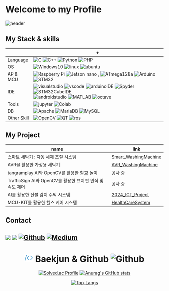 # Welcome to my Profile
![header](https://capsule-render.vercel.app/api?type=waving&color=0:15F5BA,100:DCFFB7&height=240&section=header&text=👋%20Hi%20I'm%20BChanGod&fontSize=60)
## My Stack & skills
|  | + |
| --- | --- |
| Language | ![C](https://img.shields.io/badge/C-1679AB?style=for-the-badge&logo=C&logoColor=white) ![C++](https://img.shields.io/badge/C++-00599C?style=for-the-badge&logo=Cplusplus) ![Python](https://img.shields.io/badge/Python-008DDA?style=for-the-badge&logo=Python&logoColor=white) ![PHP](https://img.shields.io/badge/PHP-777BB4?style=for-the-badge&logo=PHP&logoColor=white)
| OS | ![Windows10](https://img.shields.io/badge/Windows10-FFFFFF?style=for-the-badge&logo=Windows10&logoColor=blue) ![linux](https://img.shields.io/badge/linux-FCC624?style=for-the-badge&logo=linux&logoColor=black) ![ubuntu](https://img.shields.io/badge/ubuntu-E95420?style=for-the-badge&logo=Ubuntu&logoColor=white) |
| AP & MCU | ![Raspberry Pi](https://img.shields.io/badge/raspberrypi-A22846?style=for-the-badge&logo=raspberrypi&logoColor=white) ![Jetson nano](https://img.shields.io/badge/JetsonNano-76B900?style=for-the-badge&logo=nvidia&logoColor=white) , ![ATmega128a](https://img.shields.io/badge/ATmega128a-C61C3E?style=for-the-badge&logo=ATmega128a&logoColor=white) ![Arduino](https://img.shields.io/badge/Arduino-00878F?style=for-the-badge&logo=Arduino&logoColor=white) ![STM32](https://img.shields.io/badge/STM32-03234B?style=for-the-badge&logo=stmicroelectronics&logoColor=white) |
| IDE | ![visualstudio](https://img.shields.io/badge/visualstudio-5C2D91?style=for-the-badge&logo=visualstudio&logoColor=white) ![vscode](https://img.shields.io/badge/vscode-007ACC?style=for-the-badge&logo=visualstudiocode&logoColor=white) ![arduinoIDE](https://img.shields.io/badge/ArduinoIDE-00878F?style=for-the-badge&logo=ArduinoIDE&logoColor=white) ![Spyder](https://img.shields.io/badge/Spyder-FF0000?style=for-the-badge&logo=spyderide&logoColor=white) ![STM32CubeIDE](https://img.shields.io/badge/Cube-6AFDEF?style=for-the-badge&logo=stmicroelectronics&logoColor=white) <br> ![androidstudio](https://img.shields.io/badge/androidstudio-34A853?style=for-the-badge&logo=androidstudio&logoColor=white) ![MATLAB](https://img.shields.io/badge/matlab-007FFF?style=for-the-badge&logo=matrix&logoColor=white) ![octave](https://img.shields.io/badge/octave-0790C0?style=for-the-badge&logo=octave&logoColor=white) |
| Tools | ![jupyter](https://img.shields.io/badge/Jupyter%20notebook-F37626?style=for-the-badge&logo=jupyter&logoColor=white) ![Colab](https://img.shields.io/badge/Colab-F9AB00?style=for-the-badge&logo=googlecolab&logoColor=white) |
| DB | ![Apache](https://img.shields.io/badge/Apache-D22128?style=for-the-badge&logo=Apache&logoColor=white) ![MariaDB](https://img.shields.io/badge/MariaDB-003545?style=for-the-badge&logo=MariaDB&logoColor=white) ![MySQL](https://img.shields.io/badge/MySQL-4479A1?style=for-the-badge&logo=MySQL&logoColor=white) |
| Other Skill | ![OpenCV](https://img.shields.io/badge/OpenCV-5C3EE8?style=for-the-badge&logo=OpenCV&logoColor=white) ![QT](https://img.shields.io/badge/qt-41CD52?style=for-the-badge&logo=qt&logoColor=white) ![ros](https://img.shields.io/badge/ros-22314E?style=for-the-badge&logo=ros&logoColor=white) |

## My Project
| name | link |
| --- | --- |
| 스마트 세탁기 : 자동 세제 조절 시스템 | [Smart_WashingMachine](https://grandiose-pan-4be.notion.site/f4586baebf8f495f9e3340e4882bf061?pvs=4) |
| AVR을 활용한 가정용 세탁기 | [AVR_WashingMachine](https://github.com/BChanGod/AVR_WashingMachine) |
| tangramplay AI와 OpenCV를 활용한 칠교 놀이 | 공사 중 |
| TrafficSign AI와 OpenCV를 활용한 표지판 인식 및 속도 제어 | 공사 중 |
| AI를 활용한 산불 감지 수막 시스템 | [2024_ICT_Project](https://github.com/BChanGod/2024_ICT_Project) |
| MCU-KIT를 활용한 헬스 케어 시스템 | [HealthCareSystem](https://github.com/BChanGod/HealthCareSystem) |

## Contact
<a href="mailto:dlqudcks9541@naver.com?"><img src="https://img.shields.io/badge/dlqudcks9541@naver.com-03C75A?style=for-the-badge&logo=NAVER&logoColor=FFFFFF"/></a>
<a href="mailto:lbc9541@gmail.com?"><img src="https://img.shields.io/badge/lbc9541@gmail.com-EA4335?&style=for-the-badge&logo=gmail&logoColor=white"/></a>
<a href="https://github.com/BChanGod" target="_blank"><img alt="Github" src="https://img.shields.io/badge/GitHub-%2312100E.svg?&style=for-the-badge&logo=Github&logoColor=white" /></a>
<a href="https://www.notion.so/ByungChan-Lee-e56109ff9be24947830d10ec8d29729e" target="_blank"><img alt="Medium" src="https://img.shields.io/badge/Notion-000000?&style=for-the-badge&logo=notion&logoColor=white" /></a>
---

<div align="center">
  
# <img src="./baekjun.png" alt="Baekjun" width="27" height="27"/> Baekjun & Github <img src="./github.svg" alt="Github" width="27" height="27"/>

<div align="center">
  
[![Solved.ac Profile](http://mazassumnida.wtf/api/v2/generate_badge?boj=lbc998)](https://solved.ac/lbc998/)
[![Anurag's GitHub stats](https://github-readme-stats.vercel.app/api?username=BChanGod)](https://github.com/BChanGod/github-readme-stats)

<div align="center">
  
[![Top Langs](https://github-readme-stats.vercel.app/api/top-langs/?username=BChanGod&layout=compact)](https://github.com/BChanGod/github-readme-stats)

<!---
BChanGod/BChanGod is a ✨ special ✨ repository because its `README.md` (this file) appears on your GitHub profile.
You can click the Preview link to take a look at your changes.
--->
